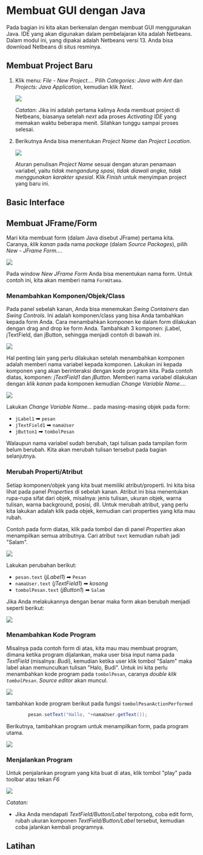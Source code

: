# Membuat GUI dengan Java
Pada bagian ini kita akan berkenalan dengan membuat GUI menggunakan Java. IDE yang akan digunakan dalam pembelajaran kita adalah Netbeans. Dalam modul ini, yang dipakai adalah Netbeans versi 13. Anda bisa download Netbeans di situs resminya.

## Membuat Project Baru
1. Klik menu: _File - New Project..._. Pilih _Categories: Java with Ant_ dan _Projects: Java Application_, kemudian klik _Next_.
   
   ![](images/20-new-1.jpg)

   _Catatan:_ Jika ini adalah pertama kalinya Anda membuat project di Netbeans, biasanya setelah _next_ ada proses _Activating IDE_ yang memakan waktu beberapa menit. Silahkan tunggu sampai proses selesai.
2. Berikutnya Anda bisa menentukan _Project Name_ dan _Project Location_.
   
   ![](images/20-new-3.jpg)
      
   Aturan penulisan _Project Name_ sesuai dengan aturan penamaan variabel, yaitu _tidak mengandung spasi, tidak diawali angka, tidak menggunakan karakter spesial_.
   Klik _Finish_ untuk menyimpan project yang baru ini.

## Basic Interface

## Membuat JFrame/Form
Mari kita membuat form (dalam Java disebut JFrame) pertama kita. Caranya, _klik kanan_ pada nama _package_ (dalam _Source Packages_), pilih _New - JFrame Form..._.

![](images/20-new-4.jpg)

Pada window _New JFrame Form_ Anda bisa menentukan nama form. Untuk contoh ini, kita akan memberi nama `FormUtama`.

### Menambahkan Komponen/Objek/Class
Pada panel sebelah kanan, Anda bisa menemukan _Swing Containers_ dan _Swing Controls_. Ini adalah komponen/class yang bisa Anda tambahkan kepada form Anda. Cara menambahkan komponen ke dalam form dilakukan dengan drag and drop ke form Anda. Tambahkah 3 komponen: jLabel, jTextField, dan jButton, sehingga menjadi contoh di bawah ini.

![](images/20-new-5.jpg)

Hal penting lain yang perlu dilakukan setelah menambahkan komponen adalah memberi nama variabel kepada komponen. Lakukan ini kepada komponen yang akan berinteraksi dengan kode program kita. Pada contoh diatas, komponen: _jTextField1_ dan _jButton_. Memberi nama variabel dilakukan dengan _klik kanan_ pada komponen kemudian _Change Variable Name..._.

![](images/20-form-1.jpg)

Lakukan _Change Variable Name..._ pada masing-masing objek pada form:
* `jLabel1` ➡ `pesan`
* `jTextField1` ➡ `namaUser`
* `jButton1` ➡ `tombolPesan`

Walaupun nama variabel sudah berubah, tapi tulisan pada tampilan form belum berubah. Kita akan merubah tulisan tersebut pada bagian selanjutnya.

### Merubah Properti/Atribut
Setiap komponen/objek yang kita buat memiliki atribut/properti. Ini kita bisa lihat pada panel _Properties_ di sebelah kanan. Atribut ini bisa menentukan rupa-rupa sifat dari objek, misalnya: jenis tulisan, ukuran objek, warna tulisan, warna background, posisi, dll. Untuk merubah atribut, yang perlu kita lakukan adalah klik pada objek, kemudian cari properties yang kita mau rubah.

Contoh pada form diatas, klik pada tombol dan di panel _Properties_ akan menampilkan semua atributnya. Cari atribut `text` kemudian rubah jadi "Salam".

![](images/20-form-2.jpg)

Lakukan perubahan berikut:
* `pesan.text` (_jLabel1_) ➡ `Pesan`
* `namaUser.text` (_jTextField1_) ➡ _kosong_
* `tombolPesan.text` (_jButton1_) ➡ `Salam`

Jika Anda melakukannya dengan benar maka form akan berubah menjadi seperti berikut:

![](images/20-form-3.jpg)

### Menambahkan Kode Program
Misalnya pada contoh form di atas, kita mau mau membuat program, dimana ketika program dijalankan, maka user bisa input nama pada _TextField_ (misalnya: _Budi_), kemudian ketika user klik tombol "Salam" maka label akan memunculkan tulisan "Halo, Budi". Untuk ini kita perlu menambahkan kode program pada `tombolPesan`, caranya _double klik `tombolPesan`_. _Source editor_ akan muncul.

![](images/20-form-4.jpg)

tambahkan kode program berikut pada fungsi `tombolPesanActionPerformed`
```java
        pesan.setText("Hallo, "+namaUser.getText());
```

Berikutnya, tambahkan program untuk menampilkan form, pada program utama.

![](images/20-form-5.jpg)


### Menjalankan Program
Untuk penjalankan program yang kita buat di atas, klik tombol "play" pada toolbar atau tekan _F6_

![](images/20-form-6.jpg)

_Catatan:_
* Jika Anda mendapati _TextField/Button/Label_ terpotong, coba edit form, rubah ukuran komponen _TextField/Button/Label_ tersebut, kemudian coba jalankan kembali programnya.

## Latihan




